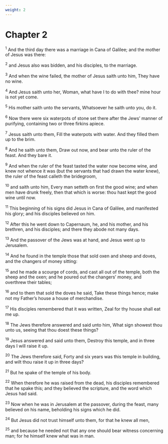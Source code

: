 ```yaml
---
weight: 2
---
```


# Chapter 2

<sup>1</sup> And the third day there was a marriage in Cana of Galilee; and the mother of Jesus was there: 

<sup>2</sup> and Jesus also was bidden, and his disciples, to the marriage. 

<sup>3</sup> And when the wine failed, the mother of Jesus saith unto him, They have no wine. 

<sup>4</sup> And Jesus saith unto her, Woman, what have I to do with thee? mine hour is not yet come. 

<sup>5</sup> His mother saith unto the servants, Whatsoever he saith unto you, do it. 

<sup>6</sup> Now there were six waterpots of stone set there after the Jews’ manner of purifying, containing two or three firkins apiece. 

<sup>7</sup> Jesus saith unto them, Fill the waterpots with water. And they filled them up to the brim. 

<sup>8</sup> And he saith unto them, Draw out now, and bear unto the ruler of the feast. And they bare it. 

<sup>9</sup> And when the ruler of the feast tasted the water now become wine, and knew not whence it was (but the servants that had drawn the water knew), the ruler of the feast calleth the bridegroom, 

<sup>10</sup> and saith unto him, Every man setteth on first the good wine; and when men have drunk freely, then that which is worse: thou hast kept the good wine until now. 

<sup>11</sup> This beginning of his signs did Jesus in Cana of Galilee, and manifested his glory; and his disciples believed on him. 

<sup>12</sup> After this he went down to Capernaum, he, and his mother, and his brethren, and his disciples; and there they abode not many days. 

<sup>13</sup> And the passover of the Jews was at hand, and Jesus went up to Jerusalem. 

<sup>14</sup> And he found in the temple those that sold oxen and sheep and doves, and the changers of money sitting: 

<sup>15</sup> and he made a scourge of cords, and cast all out of the temple, both the sheep and the oxen; and he poured out the changers’ money, and overthrew their tables; 

<sup>16</sup> and to them that sold the doves he said, Take these things hence; make not my Father’s house a house of merchandise. 

<sup>17</sup> His disciples remembered that it was written, Zeal for thy house shall eat me up. 

<sup>18</sup> The Jews therefore answered and said unto him, What sign showest thou unto us, seeing that thou doest these things? 

<sup>19</sup> Jesus answered and said unto them, Destroy this temple, and in three days I will raise it up. 

<sup>20</sup> The Jews therefore said, Forty and six years was this temple in building, and wilt thou raise it up in three days? 

<sup>21</sup> But he spake of the temple of his body. 

<sup>22</sup> When therefore he was raised from the dead, his disciples remembered that he spake this; and they believed the scripture, and the word which Jesus had said. 

<sup>23</sup> Now when he was in Jerusalem at the passover, during the feast, many believed on his name, beholding his signs which he did. 

<sup>24</sup> But Jesus did not trust himself unto them, for that he knew all men, 

<sup>25</sup> and because he needed not that any one should bear witness concerning man; for he himself knew what was in man. 


